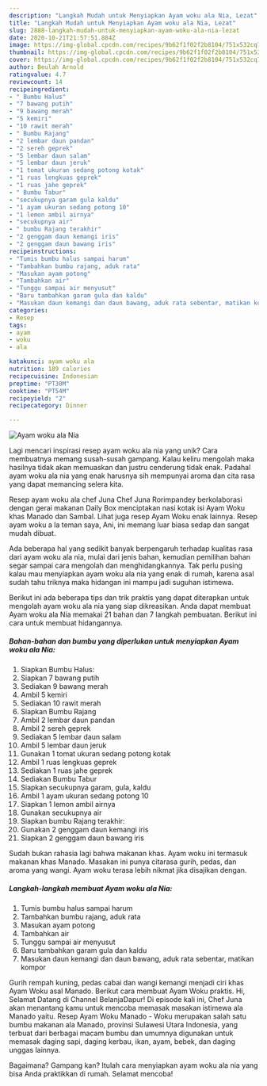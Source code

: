 ```yaml
---
description: "Langkah Mudah untuk Menyiapkan Ayam woku ala Nia, Lezat"
title: "Langkah Mudah untuk Menyiapkan Ayam woku ala Nia, Lezat"
slug: 2888-langkah-mudah-untuk-menyiapkan-ayam-woku-ala-nia-lezat
date: 2020-10-21T21:57:51.884Z
image: https://img-global.cpcdn.com/recipes/9b62f1f02f2b8104/751x532cq70/ayam-woku-ala-nia-foto-resep-utama.jpg
thumbnail: https://img-global.cpcdn.com/recipes/9b62f1f02f2b8104/751x532cq70/ayam-woku-ala-nia-foto-resep-utama.jpg
cover: https://img-global.cpcdn.com/recipes/9b62f1f02f2b8104/751x532cq70/ayam-woku-ala-nia-foto-resep-utama.jpg
author: Beulah Arnold
ratingvalue: 4.7
reviewcount: 14
recipeingredient:
- " Bumbu Halus"
- "7 bawang putih"
- "9 bawang merah"
- "5 kemiri"
- "10 rawit merah"
- " Bumbu Rajang"
- "2 lembar daun pandan"
- "2 sereh geprek"
- "5 lembar daun salam"
- "5 lembar daun jeruk"
- "1 tomat ukuran sedang potong kotak"
- "1 ruas lengkuas geprek"
- "1 ruas jahe geprek"
- " Bumbu Tabur"
- "secukupnya garam gula kaldu"
- "1 ayam ukuran sedang potong 10"
- "1 lemon ambil airnya"
- "secukupnya air"
- " bumbu Rajang terakhir"
- "2 genggam daun kemangi iris"
- "2 genggam daun bawang iris"
recipeinstructions:
- "Tumis bumbu halus sampai harum"
- "Tambahkan bumbu rajang, aduk rata"
- "Masukan ayam potong"
- "Tambahkan air"
- "Tunggu sampai air menyusut"
- "Baru tambahkan garam gula dan kaldu"
- "Masukan daun kemangi dan daun bawang, aduk rata sebentar, matikan kompor"
categories:
- Resep
tags:
- ayam
- woku
- ala

katakunci: ayam woku ala 
nutrition: 189 calories
recipecuisine: Indonesian
preptime: "PT30M"
cooktime: "PT54M"
recipeyield: "2"
recipecategory: Dinner

---
```



![Ayam woku ala Nia](https://img-global.cpcdn.com/recipes/9b62f1f02f2b8104/751x532cq70/ayam-woku-ala-nia-foto-resep-utama.jpg)

Lagi mencari inspirasi resep ayam woku ala nia yang unik? Cara membuatnya memang susah-susah gampang. Kalau keliru mengolah maka hasilnya tidak akan memuaskan dan justru cenderung tidak enak. Padahal ayam woku ala nia yang enak harusnya sih mempunyai aroma dan cita rasa yang dapat memancing selera kita.

Resep ayam woku ala chef Juna Chef Juna Rorimpandey berkolaborasi dengan gerai makanan Daily Box menciptakan nasi kotak isi Ayam Woku khas Manado dan Sambal. Lihat juga resep Ayam Woku enak lainnya. Resep ayam woku a la teman saya, Ani, ini memang luar biasa sedap dan sangat mudah dibuat.

Ada beberapa hal yang sedikit banyak berpengaruh terhadap kualitas rasa dari ayam woku ala nia, mulai dari jenis bahan, kemudian pemilihan bahan segar sampai cara mengolah dan menghidangkannya. Tak perlu pusing kalau mau menyiapkan ayam woku ala nia yang enak di rumah, karena asal sudah tahu triknya maka hidangan ini mampu jadi suguhan istimewa.


Berikut ini ada beberapa tips dan trik praktis yang dapat diterapkan untuk mengolah ayam woku ala nia yang siap dikreasikan. Anda dapat membuat Ayam woku ala Nia memakai 21 bahan dan 7 langkah pembuatan. Berikut ini cara untuk membuat hidangannya.

<!--inarticleads1-->

##### Bahan-bahan dan bumbu yang diperlukan untuk menyiapkan Ayam woku ala Nia:

1. Siapkan  Bumbu Halus:
1. Siapkan 7 bawang putih
1. Sediakan 9 bawang merah
1. Ambil 5 kemiri
1. Sediakan 10 rawit merah
1. Siapkan  Bumbu Rajang
1. Ambil 2 lembar daun pandan
1. Ambil 2 sereh geprek
1. Sediakan 5 lembar daun salam
1. Ambil 5 lembar daun jeruk
1. Gunakan 1 tomat ukuran sedang potong kotak
1. Ambil 1 ruas lengkuas geprek
1. Sediakan 1 ruas jahe geprek
1. Sediakan  Bumbu Tabur
1. Siapkan secukupnya garam, gula, kaldu
1. Ambil 1 ayam ukuran sedang potong 10
1. Siapkan 1 lemon ambil airnya
1. Gunakan secukupnya air
1. Siapkan  bumbu Rajang terakhir:
1. Gunakan 2 genggam daun kemangi iris
1. Siapkan 2 genggam daun bawang iris


Sudah bukan rahasia lagi bahwa makanan khas. Ayam woku ini termasuk makanan khas Manado. Masakan ini punya citarasa gurih, pedas, dan aroma yang wangi. Ayam woku terasa lebih nikmat jika disajikan dengan. 

<!--inarticleads2-->

##### Langkah-langkah membuat Ayam woku ala Nia:

1. Tumis bumbu halus sampai harum
1. Tambahkan bumbu rajang, aduk rata
1. Masukan ayam potong
1. Tambahkan air
1. Tunggu sampai air menyusut
1. Baru tambahkan garam gula dan kaldu
1. Masukan daun kemangi dan daun bawang, aduk rata sebentar, matikan kompor


Gurih rempah kuning, pedas cabai dan wangi kemangi menjadi ciri khas Ayam Woku asal Manado. Berikut cara membuat Ayam Woku praktis. Hi, Selamat Datang di Channel BelanjaDapur! Di episode kali ini, Chef Juna akan menantang kamu untuk mencoba memasak masakan istimewa ala Manado yaitu. Resep Ayam Woku Manado - Woku merupakan salah satu bumbu makanan ala Manado, provinsi Sulawesi Utara Indonesia, yang terbuat dari berbagai macam bumbu dan umumnya digunakan untuk memasak daging sapi, daging kerbau, ikan, ayam, bebek, dan daging unggas lainnya. 

Bagaimana? Gampang kan? Itulah cara menyiapkan ayam woku ala nia yang bisa Anda praktikkan di rumah. Selamat mencoba!
